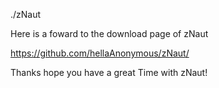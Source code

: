 ./zNaut

Here is a foward to the download page of zNaut

https://github.com/hellaAnonymous/zNaut/

Thanks hope you have a great Time with zNaut!

